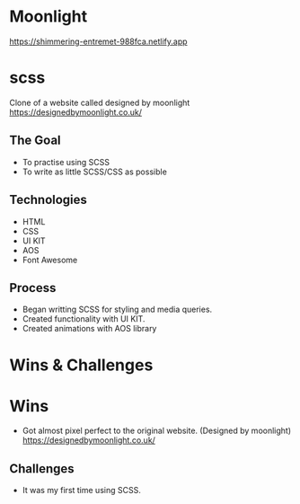 # Moonlight
https://shimmering-entremet-988fca.netlify.app
# scss
Clone of a website called designed by moonlight https://designedbymoonlight.co.uk/

## The Goal
- To practise using SCSS
- To write as little SCSS/CSS as possible

## Technologies

- HTML
- CSS
- UI KIT
- AOS
- Font Awesome

## Process

- Began writting SCSS for styling and media queries.
- Created functionality with UI KIT.
- Created animations with AOS library


# Wins & Challenges
# Wins
- Got almost pixel perfect to the original website. (Designed by moonlight) https://designedbymoonlight.co.uk/

## Challenges
- It was my first time using SCSS. 
